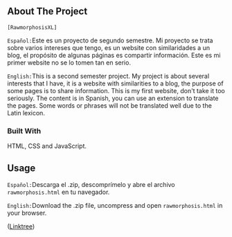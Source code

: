 ## About The Project
`[RawmorphosisXL]` 

`Español:`Este es un proyecto de segundo semestre. Mi proyecto se trata sobre varios intereses que tengo, es un website con similaridades a un blog, el propósito de algunas páginas es compartir información. Este es mi primer website no se lo tomen tan en serio. 

`English:`This is a second semester project. My project is about several interests that I have, it is a website with similarities to a blog, the purpose of some pages is to share information. This is my first website, don't take it too seriously. The content is in Spanish, you can use an extension to translate the pages. Some words or phrases will not be translated well due to the Latin lexicon.

### Built With
HTML, CSS and JavaScript.
## Usage
`Español:`Descarga el .zip, descomprímelo y abre el archivo `rawmorphosis.html` en tu navegador.

`English:`Download the .zip file, uncompress and open `rawmorphosis.html` in your browser.
<p align="left">(<a href="https://linktr.ee/raulsaldana">Linktree</a>)</p>